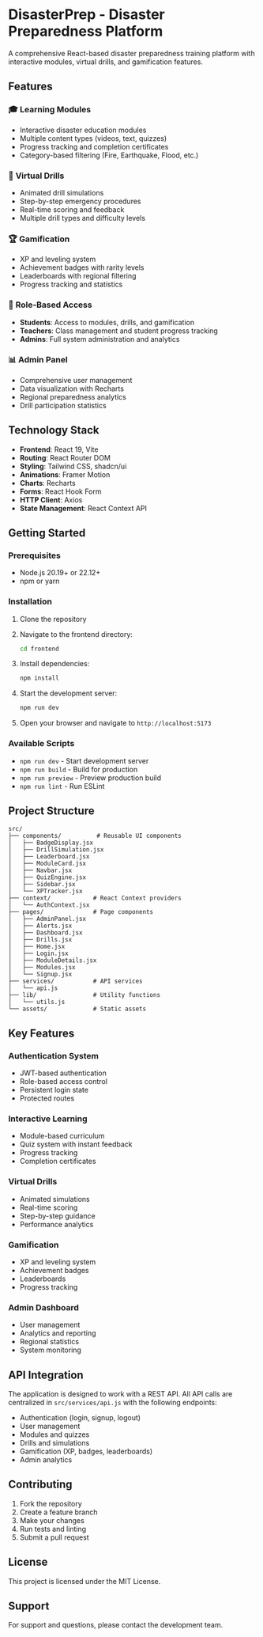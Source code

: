 # DisasterPrep - Disaster Preparedness Platform

A comprehensive React-based disaster preparedness training platform with interactive modules, virtual drills, and gamification features.

## Features

### 🎓 **Learning Modules**

- Interactive disaster education modules
- Multiple content types (videos, text, quizzes)
- Progress tracking and completion certificates
- Category-based filtering (Fire, Earthquake, Flood, etc.)

### 🏃 **Virtual Drills**

- Animated drill simulations
- Step-by-step emergency procedures
- Real-time scoring and feedback
- Multiple drill types and difficulty levels

### 🏆 **Gamification**

- XP and leveling system
- Achievement badges with rarity levels
- Leaderboards with regional filtering
- Progress tracking and statistics

### 👥 **Role-Based Access**

- **Students**: Access to modules, drills, and gamification
- **Teachers**: Class management and student progress tracking
- **Admins**: Full system administration and analytics

### 📊 **Admin Panel**

- Comprehensive user management
- Data visualization with Recharts
- Regional preparedness analytics
- Drill participation statistics

## Technology Stack

- **Frontend**: React 19, Vite
- **Routing**: React Router DOM
- **Styling**: Tailwind CSS, shadcn/ui
- **Animations**: Framer Motion
- **Charts**: Recharts
- **Forms**: React Hook Form
- **HTTP Client**: Axios
- **State Management**: React Context API

## Getting Started

### Prerequisites

- Node.js 20.19+ or 22.12+
- npm or yarn

### Installation

1. Clone the repository
2. Navigate to the frontend directory:

   ```bash
   cd frontend
   ```

3. Install dependencies:

   ```bash
   npm install
   ```

4. Start the development server:

   ```bash
   npm run dev
   ```

5. Open your browser and navigate to `http://localhost:5173`

### Available Scripts

- `npm run dev` - Start development server
- `npm run build` - Build for production
- `npm run preview` - Preview production build
- `npm run lint` - Run ESLint

## Project Structure

```
src/
├── components/          # Reusable UI components
│   ├── BadgeDisplay.jsx
│   ├── DrillSimulation.jsx
│   ├── Leaderboard.jsx
│   ├── ModuleCard.jsx
│   ├── Navbar.jsx
│   ├── QuizEngine.jsx
│   ├── Sidebar.jsx
│   └── XPTracker.jsx
├── context/            # React Context providers
│   └── AuthContext.jsx
├── pages/              # Page components
│   ├── AdminPanel.jsx
│   ├── Alerts.jsx
│   ├── Dashboard.jsx
│   ├── Drills.jsx
│   ├── Home.jsx
│   ├── Login.jsx
│   ├── ModuleDetails.jsx
│   ├── Modules.jsx
│   └── Signup.jsx
├── services/           # API services
│   └── api.js
├── lib/                # Utility functions
│   └── utils.js
└── assets/             # Static assets
```

## Key Features

### Authentication System

- JWT-based authentication
- Role-based access control
- Persistent login state
- Protected routes

### Interactive Learning

- Module-based curriculum
- Quiz system with instant feedback
- Progress tracking
- Completion certificates

### Virtual Drills

- Animated simulations
- Real-time scoring
- Step-by-step guidance
- Performance analytics

### Gamification

- XP and leveling system
- Achievement badges
- Leaderboards
- Progress tracking

### Admin Dashboard

- User management
- Analytics and reporting
- Regional statistics
- System monitoring

## API Integration

The application is designed to work with a REST API. All API calls are centralized in `src/services/api.js` with the following endpoints:

- Authentication (login, signup, logout)
- User management
- Modules and quizzes
- Drills and simulations
- Gamification (XP, badges, leaderboards)
- Admin analytics

## Contributing

1. Fork the repository
2. Create a feature branch
3. Make your changes
4. Run tests and linting
5. Submit a pull request

## License

This project is licensed under the MIT License.

## Support

For support and questions, please contact the development team.
